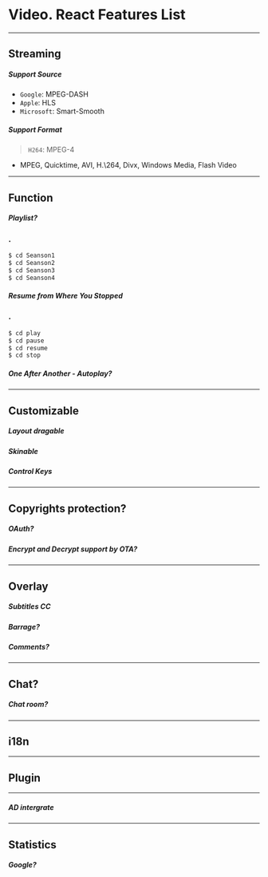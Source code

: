 # Video. React Features List
------------------------
## Streaming
##### Support Source
- `Google`: MPEG-DASH
- `Apple`: HLS
- `Microsoft`: Smart-Smooth
##### Support Format
> `H264`: MPEG-4

* MPEG, Quicktime, AVI, H.\264, Divx, Windows Media, Flash Video
------------------------
## Function
##### Playlist?
### .
```sh
$ cd Seanson1
$ cd Seanson2
$ cd Seanson3
$ cd Seanson4
```
##### Resume from Where You Stopped
### .
```sh
$ cd play
$ cd pause
$ cd resume
$ cd stop
```

##### One After Another - Autoplay?

------------------------
## Customizable
##### Layout dragable
##### Skinable
##### Control Keys

------------------------
## Copyrights protection?
##### OAuth?
##### Encrypt and Decrypt support by OTA?
------------------------
## Overlay
##### Subtitles CC
##### Barrage?
##### Comments?
------------------------
## Chat?
##### Chat room?
------------------------
## i18n

------------------------
## Plugin
------------------------
##### AD intergrate
------------------------
## Statistics
##### Google?
